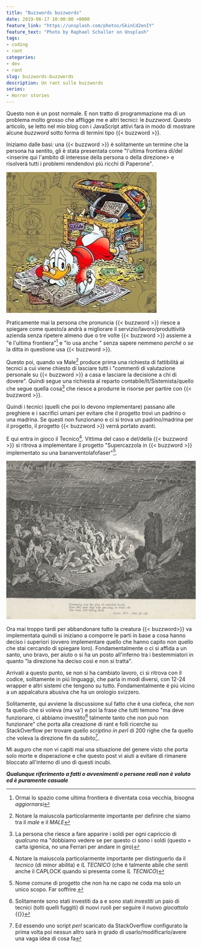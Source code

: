 ```yaml
---
title: "Buzzwords buzzwords"
date: 2019-06-17 10:00:00 +0000
feature_link: "https://unsplash.com/photos/GkinCd2enIY"
feature_text: "Photo by Raphael Schaller on Unsplash"
tags:
- coding
- rant
categories:
- dev
- rant
slug: buzzwords-buzzwords
description: Un rant sulle buzzwords
series:
- Horror stories
---
```


Questo non è un post normale. E non tratto di programmazione ma di un problema molto grosso che affligge me e altri tecnici: le _buzzword_. Questo articolo, se letto nel mio blog con i JavaScript attivi farà in modo di mostrare alcune _buzzword_ sotto forma di termini tipo {{< buzzword >}}.

Iniziamo dalle basi: una {{< buzzword >}} è solitamente un termine che la persona ha sentito, gli è stata presentata come "l'ultima frontiera di/del <inserire qui l'ambito di interesse della persona o della direzione> e risolverà tutti i problemi rendendovi più ricchi di Paperone".

![Paperon de Paperoni di Don Rosa](donrosa.jpg)

Praticamente mai la persona che pronuncia {{< buzzword >}} riesce a spiegare come questo/a andrà a migliorare il servizio/lavoro/produttività azienda senza ripetere almeno due o tre volte {{< buzzword >}} assieme a "è l'ultima frontiera"[^1] e "lo usa anche <inserire qui colosso informatico o ditta a cui si fa spesso riferimento a cui non si vuole essere inferiore>" senza sapere nemmeno _perché_ o _se_ la ditta in questione usa {{< buzzword >}}.

Questo poi, quando va Male[^2] produce prima una richiesta di fattibilità ai tecnici a cui viene chiesto di lasciare tutti i "commenti di valutazione personale su {{< buzzword >}} a casa e lasciare la decisione a chi di dovere". Quindi segue una richiesta al reparto contabile/It/Sistemista/quello che segue quella cosa[^3] che riesce a produrre le risorse per partire con {{< buzzword >}}.

Quindi i tecnici (quelli che poi lo devono implementare) passano alle preghiere e i sacrifici umani per evitare che il progetto trovi un padrino o una madrina. Se questi non funzionano e ci si trova un padrino/madrina per il progetto, il progetto {{< buzzword >}} verrá portato avanti.

E qui entra in gioco il Tecnico[^4]. Vittima del caso e del/della {{< buzzword >}} si ritrova a implementare il progetto "Supercazzola in {{< buzzword >}} implementato su una bananventolafofaser"[^5].

![bestemmiatori Inferno dantesco](bestemmiatori.jpg)

Ora mai troppo tardi per abbandonare tutto la creatura {{< buzzword>}} va implementata quindi si iniziano a comporre le parti in base a cosa hanno deciso i superiori (ovvero implementare quello che hanno capito non quello che stai cercando di spiegare loro). Fondamentalmente o ci si affida a un santo, uno bravo, per aiuto o si ha un posto all'inferno tra i bestemmiatori in quanto "la direzione ha deciso così e non si tratta".

Arrivati a questo punto, se non si ha cambiato lavoro, ci si ritrova con il codice, solitamente in piú linguaggi, che parla in modi diversi, con 12-24 wrapper e altri sistemi che tengono su tutto. Fondamentalmente é piú vicino a un appalcatura abusiva che ha un orologio svizzero.

Solitamente, qui avviene la discussione sul fatto che è una ciofeca, che non fa quello che si voleva (ma va') e poi la frase che tutti temono "ma deve funzionare, ci abbiamo investito[^6] talmente tanto che non può non funzionare" che porta alla creazione di rant e folli ricerche su StackOverflow per trovare quello _scriptino in perl_ di 200 righe che fa quello che voleva la direzione fin da subito[^7].

Mi auguro che non vi capiti mai una situazione del genere visto che porta solo morte e disperazione e che questo post vi aiuti a evitare di rimanere bloccato all'interno di uno di questi incubi.

**_Qualunque riferimento a fatti o avvenimenti o persone reali non è voluto ed è puramente casuale_**

[^1]: Ormai lo spazio come ultima frontiera è diventata cosa vecchia, bisogna _aggiornarsi_
[^2]: Notare la maiuscola particolarmente importante per definire che siamo tra il _male_ e il _MALE_
[^3]: La persona che riesce a fare apparire i soldi per ogni capriccio di _qualcuno_ ma "dobbiamo vedere se per questo ci sono i soldi (questo = carta igienica, no una Ferrari per andare in giro)
[^4]: Notare la maiuscola particolarmente importante per distinguerlo da il _tecnico_ (di minor abilita) e _IL TECNICO_ (che é talmente abile che senti anche il CAPLOCK quando si presenta come _IL TECNICO_)
[^5]: Nome comune di progetto che non ha ne capo ne coda ma solo un unico scopo. Far soffrire.
[^6]: Solitamente sono stati investiti da <montagna di soldi> a <non riesco a leggere il numero da tanti zeri che ha> e sono stati _investiti_ un paio di tecnici (tolti quelli fuggiti) di nuovi ruoli per seguire il nuovo _giocattolo_ {{<buzzword>}}
[^7]: Ed essendo uno script _perl_ scaricato da StackOverflow configurato la prima volta poi nessun altro sarà in grado di usarlo/modificarlo/avere una vaga idea di cosa fa

